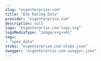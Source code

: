 ```yaml
---
slug: "esgenterprise-com"
title: "ESG Rating Data"
provider: "esgenterprise.com"
description: null
logo: "esgenterprise.com-logo.svg"
logoMediaType: "image/svg+xml"
tags:
- "open_data"
stubs: "esgenterprise.com-stubs.json"
swagger: "esgenterprise.com-swagger.json"
---
```

